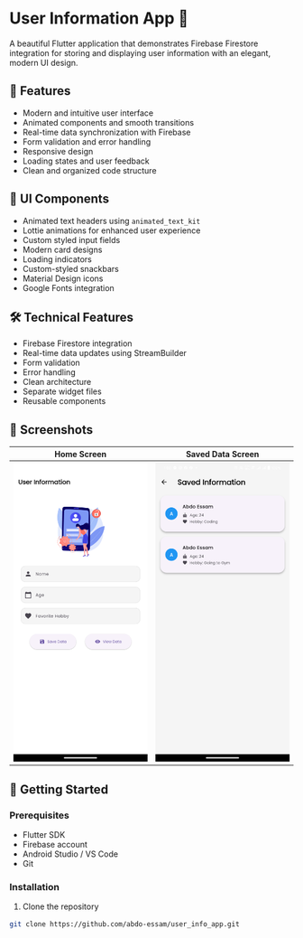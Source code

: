 # User Information App 📱

A beautiful Flutter application that demonstrates Firebase Firestore integration for storing and displaying user information with an elegant, modern UI design.

## 🌟 Features

- Modern and intuitive user interface
- Animated components and smooth transitions
- Real-time data synchronization with Firebase
- Form validation and error handling
- Responsive design
- Loading states and user feedback
- Clean and organized code structure

## 🎨 UI Components

- Animated text headers using `animated_text_kit`
- Lottie animations for enhanced user experience
- Custom styled input fields
- Modern card designs
- Loading indicators
- Custom-styled snackbars
- Material Design icons
- Google Fonts integration

## 🛠️ Technical Features

- Firebase Firestore integration
- Real-time data updates using StreamBuilder
- Form validation
- Error handling
- Clean architecture
- Separate widget files
- Reusable components

## 📱 Screenshots

| Home Screen                      | Saved Data Screen                |
|----------------------------------|----------------------------------|
| <img src="home.png" width="250"> | <img src="save.png" width="250"> |

## 🚀 Getting Started

### Prerequisites

- Flutter SDK
- Firebase account
- Android Studio / VS Code
- Git

### Installation

1. Clone the repository
```bash
git clone https://github.com/abdo-essam/user_info_app.git
